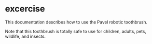 # excercise
This documentation describes how to use the Pavel robotic
toothbrush.

Note that this toothbrush is totally safe to use for children, adults, pets, wildlife, and insects.
